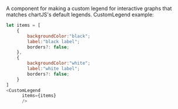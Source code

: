 A component for making a custom legend for interactive graphs that matches chartJS's default legends.
CustomLegend example:

```js
let items = [
    {
        backgroundColor:"black";
        label:"black label";
        borders?: false;
    },
    {
        backgroundColor:"white";
        label:"white label";
        borders?: false;
    }
]
<CustomLegend
      items={items}
      />
```